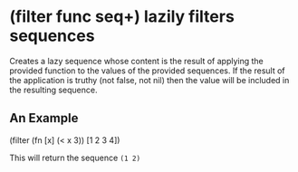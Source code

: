 # (filter func seq+) lazily filters sequences
Creates a lazy sequence whose content is the result of applying the provided function to the values of the provided sequences. If the result of the application is truthy (not false, not nil) then the value will be included in the resulting sequence.

## An Example

  (filter (fn [x] (< x 3)) [1 2 3 4])

This will return the sequence `(1 2)`
